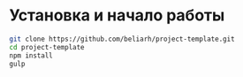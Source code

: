 # Установка и начало работы

```bash
git clone https://github.com/beliarh/project-template.git
cd project-template
npm install
gulp
```
